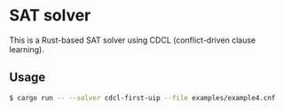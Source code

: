 # SAT solver

This is a Rust-based SAT solver using CDCL (conflict-driven clause learning).

## Usage

```bash
$ cargo run -- --solver cdcl-first-uip --file examples/example4.cnf
```
